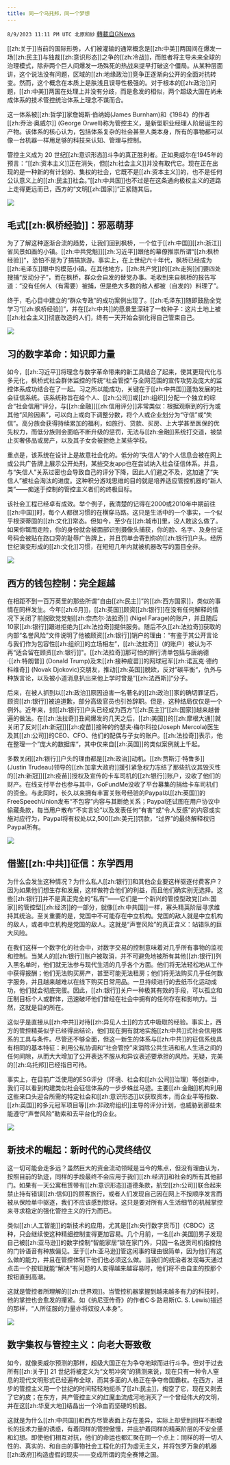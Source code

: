 ```yaml
---
title: 同一个乌托邦，同一个梦想
---
```

`8/9/2023 11:11 PM UTC 北原和紗` [轉載自GNews](https://gnews.org/articles/1538302)

[[zh:关于]]当前的国际形势，人们被灌输的通常概念是[[zh:中美]]两国间在爆发一场[[zh:民主]]与独裁[[zh:意识形态]]之争的[[zh:冷战]]，而胜者将主导未来全球的治理模式，除非两个巨人间爆发一场殊死的热战来提早打破这个僵局。从某种层面讲，这个说法没有问题，区域的[[zh:地缘政治]]竞争正逐渐向公开的全面对抗转变。然而，这个概念在本质上是肤浅且误导性极强的。对于根本的[[zh:政治]]问题，[[zh:中美]]两国在处理上并没有分歧，而是愈发的相似，两个超级大国在尚未成体系的技术管控统治体系上理念不谋而合。

这一体系被[[zh:哲学]]家詹姆斯·伯纳姆(James Burnham)和《1984》的作者[[zh:乔治·奥威尔]] (George Orwell)称为管控主义，是新型职业经理人阶层诞生的产物。该体系的核心认为，包括体系复杂的社会甚至人类本身，所有的事物都可以像一台机器一样用足够的科技来认知、管理与控制。

管控主义成为 20 世纪[[zh:意识形态]]斗争的真正胜利者。正如奥威尔在1945年的预言：“[[zh:资本主义]]正在消失，但[[zh:社会主义]]并没有取代它。现在正在出现的是一种新的有计划的、集权的社会，它既不是[[zh:资本主义]]的，也不是任何公认意义上的[[zh:民主]]社会。”[[zh:中共国]]也不过是在这条通向极权主义的道路上走得更远而已，西方的“文明[[zh:国家]]”正紧随其后。


![](https://i.imgur.com/bHEKAiy.jpg)


## 毛式[[zh:枫桥经验]]：邪恶萌芽

为了了解这种逐渐合流的趋势，让我们回到枫桥，一个位于[[zh:中国]][[zh:浙江]]省风景如画的小镇。[[zh:中共党魁]][[zh:习近平]]跟他的幕僚推崇所谓“[[zh:枫桥经验]]”，恐怕不是为了搞搞旅游。事实上，在上世纪六十年代，枫桥已经成为[[zh:毛泽东]]眼中的模范小镇。在其他地方，[[zh:共产党]]的[[zh:走狗]]们要四处搜捕“反动分子”，而在枫桥，群众会自发的替党办事。毛收到来自枫桥的报告写道：“没有任何人（有需要）被捕，但是绝大多数的敌人都被（自发的）料理了”。

终于，毛心目中建立的“群众专政”的成功案例出现了。[[zh:毛泽东]]随即鼓励全党学习“[[zh:枫桥经验]]”，并在[[zh:中共]]的愿景里深耕了一枚种子：这片土地上被[[zh:社会主义]]彻底改造的人们，终有一天开始会驯化得自己管束自己。



![](https://i.imgur.com/ja0D3xJ.png)



## 习的数字革命：知识即力量

如今，[[zh:习近平]]将理念与数字革命带来的新工具结合了起来，使其更现代化与多元化，枫桥式社会群体监控的传统“社会管控”与全网范围的宣传攻势及庞大的监控体系成功结合在了一起。习之所以能成功，关键在于[[zh:中共国]]蓬勃发展的社会征信系统。该系统称旨在给个人、[[zh:公司]]或[[zh:组织]]分配一个独立的综合“社会信用”评分，与[[zh:金融]][[zh:信用评分]]非常类似：根据观察到的行为或其他“风险因素”，可以向上或向下调整分数，将个人或企业划分为“守信”或“失信”。高分族会获得持续累加的福利，如旅行、贷款、买房、上大学甚至医保的优先权力，而低分族则会面临不断升级的惩罚，无法与[[zh:金融]]系统打交道，被禁止买奢侈品或房产，以及其子女会被拒绝上某些学校。

重点是，该系统在设计上是故意社会化的。低分的“失信人”的个人信息会被在网上或公共广告牌上展示公开处刑，某些交友app也在尝试纳入社会征信体系。并且，与“失信人”关系过密也会导致自己的评分下降，因此人们避之不及，这加速了“失信人”被社会淘汰的进度。这种积分游戏思维的目的就是培养适应管控机器的“新人类”——痴迷于控制的管控主义者们的终极目标。

该社会工程已经卓有成效。举个例子，我清楚的记得在2000或2010年中期前往[[zh:中国]]时，每个人都很习惯的在横穿马路。这只是生活中的一个事实，一个似乎根深蒂固的[[zh:文化]]常态。但如今，至少在[[zh:城市]]里，没人敢这么做了。如果你铤而走险，你的身份就会被面部识别摄像头捕获，你的脸、名字、及身份证号码会被贴在路口旁的耻辱广告牌上，并且罚单会寄到你的[[zh:银行]]户头。经历世纪演变形成的[[zh:文化]]习惯，在短短几年内就被机器改写的面目全非。

![](https://i.imgur.com/c9S8mjO.jpg)



## 西方的钱包控制：完全超越

在相距不到一百万英里的那些所谓“自由[[zh:民主]]”的[[zh:西方国家]]，类似的事情在同样发生。今年[[zh:6月]]，[[zh:英国]]顾资[[zh:银行]]在没有任何解释的情况下关闭了前脱欧党党魁[[zh:奈杰尔·法拉奇]] (Nigel Farage)的账户，并且随后10家[[zh:银行]]跟进拒绝为[[zh:法拉奇]]提供服务。随后不久[[zh:法拉奇]]获取的内部“名誉风险”文件说明了他被顾资[[zh:银行]]销户的理由：“有鉴于其公开言论与我们作为包容性[[zh:组织]]的立场相左”，[[zh:法拉奇]]（的账户）被认为不再“适合留在顾资[[zh:银行]]"。[[zh:法拉奇]]那可怕的罪行清单包括与唐纳德·[[zh:特朗普]] (Donald Trump)及未[[zh:接种疫苗]]的网球冠军[[zh:诺瓦克·德约科维奇]] (Novak Djokovic)交朋友，推动[[zh:英国]]脱欧，反对”碳平衡“，仇外与种族言论，以及被小道消息扒出来他上学时曾是”[[zh:法西斯]]“分子。

后来，在被人抓到以[[zh:政治]]原因迫害一名著名的[[zh:政治]]家的确切罪证后，顾资[[zh:银行]]被迫道歉，部分高级官员也引咎辞职。但是，这种结局仅仅是一个例外。近年来，封[[zh:银行]]户头已经成为西方”[[zh:民主]]“[[zh:国家]]越来越普遍的做法。在[[zh:法拉奇]]丑闻爆发的几天之后，[[zh:美国]]的[[zh:摩根大通]]就关闭了反对[[zh:新冠]][[zh:疫苗]]接种的约瑟夫·梅尔科拉(Joseph Mercola)医生及其[[zh:公司]]的CEO、CFO、他们的配偶与子女的账户。[[zh:法拉奇]]表示，他在整理一个”庞大的数据库“，其中仅来自[[zh:英国]]的类似案例就上千起。

多数关闭[[zh:银行]]户头的理由都是[[zh:政治]]动机。[[zh:贾斯汀·特鲁多]] (Justin Trudeau)领导的[[zh:加拿大政府]]援引紧急权力冻结了那些抗议其毁灭性的[[zh:新冠]][[zh:疫苗]]授权及宣传的卡车司机的[[zh:银行]]账户，没收了他们的财产。在线支付平台也参与其中，GoFundMe没收了平台募集的捐给卡车司机们的资金。与此同时，长久以来拥有丰富关账号经验的Paypal以[[zh:英国]]的FreeSpeechUnion发布“不包容”内容与其断绝关系；Paypal还试图在用户协议中偷藏条款，每当用户散布“不实言论”以及发表任何“有害”或“令人反感”的内容或实施对应行为，Paypal将有权处以2,500[[zh:美元]]罚款，“过界”的最终解释权归Paypal所有。


![](https://i.imgur.com/BxZWnoO.jpg)


## 借鉴[[zh:中共]]征信：东学西用

为什么会发生这种情况？为什么私人[[zh:银行]]和其他企业要这样驱逐付费客户？因为如果他们想生存和发展，这样做符合他们的利益，而且他们确实别无选择。这些[[zh:银行]]并不是真正完全的“私有”——它们是一个新兴的管控型政党[[zh:国家]]的管控型[[zh:经济]]的一部分，就像[[zh:中共国]]一样，寡头精英阶层寻求维持其统治。至关重要的是，党国中不可能存在中立机构。党国的敌人就是中立机构的敌人，或者中立机构是党国的敌人。这就是“声誉风险”的真正含义：站错队的巨大风险。

在我们这样一个数字化的社会中，对数字交易的控制意味着对几乎所有事物的监视和控制。当某人的[[zh:银行]]账户被取消，并不可避免地被所有其他[[zh:银行]]列入黑名单时，他们就无法参与现代生活的几乎各个方面。他们将无法轻松地从工作中获得报酬；他们无法购买房产，甚至可能无法租房；他们将无法购买几乎任何数字服务，并且越来越难以在线下购买日常用品。一旦持续进行的去纸币化运动成功，他们就会彻底完蛋。因此，[[zh:银行]]关户一种极其有效的手段，可以孤立和压制目标个人或群体，迅速破坏他们曾经在社会中拥有的任何存在和影响力。当然，这就是目的所在。

这似乎是直接从[[zh:中共]]对待[[zh:异见人士]]的方式中吸取的经验。事实上，西方的管控精英似乎已经得出结论，他们现在拥有就地实施[[zh:中共]]式社会信用体系的工具与条件。尽管还不够全面，但这一新生的体系与[[zh:中共]]的征信系统具有相同的基本特征：利用公私协调和“社会管控”来消除公共生活和私人生活之间的任何间隙，从而大大增加了公开表达不服从和异议表述要承担的风险。无疑，完美的[[zh:乌托邦]]已经指日可待。

事实上，在目前广泛使用的ESG评分（环境、社会和[[zh:公司]]治理）等创新中，我们可以看到构建类似社会征信体系的一步步蛛丝马迹。主要[[zh:金融]]机构利用这些来口头迎合所需的特定社会和[[zh:意识形态]]以获取资本，而企业平等指数、[[zh:英国]]的多元冠军项目等[[zh:非政府组织]]主导的评分计划，也威胁到那些未能遵守“声誉风险”勒索和去平台化的企业。


![](https://i.imgur.com/rmludxr.png)


## 新技术的崛起：新时代的心灵终结仪

这一切可能会走多远？虽然巨大的资金流动领域是当今的焦点，但没有理由认为，按照目前的轨迹，同样的手段最终不会应用于我们[[zh:经济]]和社会的所有其他部门。如果有一天公寓租赁带有[[zh:意识形态]]道德条款，航空[[zh:公司]]联合起来禁止持有错误[[zh:信仰]]的顾客旅行，或者人们发现自己因在网上不按顺序发言而被从保险单中驱逐，我们不应该感到惊讶。这只是要对所有人生活细节的机械掌控来寻求稳定的强化管控主义的行为而已。

类似[[zh:人工智能]]的新技术的应用，尤其是[[zh:央行数字货币]]（CBDC）这种，只会继续使这种精细控制变得更加容易。几个月前，一名[[zh:美国]]男子发现自己被[[zh:亚马逊]]的数字控制“智能家居”锁在家门外，只因一名送货司机指控他的门铃语音有种族偏见。至于[[zh:亚马逊]]管这闲事的理由很简单，因为他们有这么做的能力，并且在管控体制下他们也必须这么做。当我们的统治者发现每天通过点击一个按钮就能“解决”有问题的人变得越来越容易时，他们将不由自主的按那个按钮直到高潮。

这就是管控者所理解的[[zh:世界观]]。当管控机器掌握到越来越多有力的科技时，他的掌控也会愈发的攥紧。如《纳尼亚传奇》的作者C·S·路易斯(C. S. Lewis)描述的那样，“人所征服的力量亦将奴役人本身”。


![](https://i.imgur.com/7TjXeXD.jpg)


## 数字集权与管控主义：向老大哥致敬

如今，就像奥威尔预测的那样，超级大国正在为争夺地球而进行斗争。但对于过去所有[[zh:关于]] 21 世纪将被定义为“文明冲突”的猜测来说，现在只有一种令人窒息的现代文明形式已经遍布全球，而其多面的人格正在争夺帝国霸权。在西方，进步的管控主义用一个世纪的时间轻轻地扼杀了[[zh:民主]]，掏空了它，现在又剥去了它的皮；在东方，共产管控主义的红魔血流成河地消灭了一个曾经伟大的文明，并在这[[zh:华夏大地]]结晶出一个冷血而坚硬的机器。

这就是为什么[[zh:中共国]]和西方尽管表面上存在差异，实际上却受到同样不断增长的技术力量的诱惑，有着同样的管控傲慢，并庇护着同样的精英阶层的不安全感和幻想。即使他们相互对抗，他们的命运也都汇聚在同一个点上：同样的将一切人性的、真实的、和自由的事物社会工程化的打为虚无主义，并将包罗万象的机器[[zh:政府]]构造虚假的现实——变成所谓的完全赛博之国。

